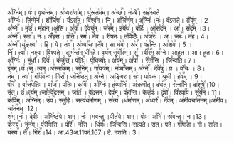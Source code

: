 

  
अ꣣ग्नि꣢म्। वः꣣। वृध꣡न्त꣢म्। अ꣣ध्वरा꣡णा꣢म्। पु꣣रूत꣡म꣢म्। अ꣡च्छ꣢꣯। न꣡प्त्रे꣢꣯। स꣡ह꣢꣯स्वते  
अ꣣ग्निः꣢। ति꣣ग्मे꣡न꣢। शो꣣चि꣡षा꣢। यँ꣡ऽस꣢꣯त्। वि꣡श्व꣢꣯म्। नि। अ꣣त्रि꣡ण꣢म्। अ꣣ग्निः꣢।नः꣣। वँऽसते। र꣣यि꣢म् । 2।  
अ꣡ग्ने꣢꣯ । मृ꣣ड꣢। म꣣हा꣢न्।अ꣣सि। अ꣡यः꣢꣯। दे꣣वयु꣢म्। ज꣡र꣢꣯म्। इ꣣ये꣡थ꣢। ब꣣र्हिः꣢। आ꣣स꣡द꣢म् । आ꣣। स꣡द꣢꣯म् ।3।  
अ꣡ग्ने꣢꣯। र꣡क्षा꣢꣯। नः꣢। अँ꣡ह꣢꣯सः। प्र꣡ति꣢꣯। स्म꣣। देव । रीषतः꣢। त꣡पि꣢꣯ष्ठैः। अ꣣ज꣡रः꣢ । अ। ज꣡रः꣢꣯। द꣣ह। 4।  
अ꣡ग्ने꣢꣯।यु꣣ङ्क्ष्वा꣢ । हि। ये। त꣡व꣢꣯। अ꣡श्वा꣢꣯सः।दे꣣व। सा ध꣡वः꣢। अ꣡रं꣢꣯। व꣡ह꣢꣯न्ति। आ꣣श꣡वः꣢। 5 ।  
नि꣢। त्वा꣣। नक्ष्य। विश्पते। द्युम꣡न्त꣢म् धी꣣महे। वय꣢म् सु꣣वी꣡र꣢म्। सु꣣ ।वी꣡र꣢꣯म् अ꣣ग्ने। आहुत । आ। हुत। 6।  
अ꣣ग्निः꣢ । मू꣣र्धा꣢। दि꣣वः꣢। क꣣कु꣢त्। प꣡तिः꣢꣯। पृ꣣थिव्याः꣢। अ꣣य꣢म्। अ꣣पां꣢ । रे꣡ताँ꣢꣯सि । जि꣣न्वति। 7।  
इ꣣म꣢म्।उ꣣।सु꣢।त्वम्।अ꣣स्मा꣡क꣢म्। स꣣नि꣢म्। गा꣣यत्र꣢म्। न꣡व्याँ꣢꣯सम्। अ꣡ग्ने꣢꣯। दे꣣वे꣡षु꣢। प्र । वो꣣चः । 8।  
त꣢म् । त्वा꣣। गो꣣प꣡व꣢नः। गि꣣रा꣢। ज꣡नि꣢꣯ष्ठत्। अ꣣ग्ने। अङ्गिरः। सः꣢। पा꣣वक। श्रुधी। ह꣡व꣢꣯म् । 9।  
प꣡रि꣢꣯ । वा꣡ज꣢꣯पतिः । वा꣡ज꣢꣯। प꣣तिः। कविः꣢। अ꣣ग्निः꣢। ह꣣व्या꣡नि꣢। अ꣣क्रमीत्। द꣡ध꣢꣯त्। र꣡त्ना꣢꣯नि। दा꣣शु꣡षे꣢।10।  
उ꣢त्। उ꣣।त्य꣢म्।जा꣣त꣡वे꣢दसम् । जा꣣त꣢ । वे꣣दसम्। देव꣢म्। व꣣हन्ति। केत꣡वः꣢। दृ꣣शे꣢। वि꣡श्वा꣢꣯य। सू꣡र्य꣢꣯म्। 11।  
क꣣वि꣢म्। अ꣣ग्नि꣢म्। उ꣡प꣢꣯। स्तु꣣हि। सत्य꣡ध꣢र्माणम् । स꣣त्य꣢ ।ध꣣र्माणम्। अ꣣ध्वरे꣢। दे꣣व꣢म्। अ꣣मीवचा꣡त꣢नम्।अ꣣मीव। चा꣡त꣢꣯नम्।12।  
श꣢म्।नः꣢। देवीः꣢। अ꣣भि꣡ष्ट꣢ये। शम्। नः꣣ ।भवन्तु ।पीत꣡ये। शम्। योः। अ꣣भि꣢। स्र꣣वन्तु। नः।13।  
क꣡स्य꣢꣯। नू꣣न꣢म्। प꣡री꣢꣯णसि । प꣡रि꣢꣯। न꣣सि । धि꣡यः꣢꣯। जि꣣न्वसि। सत्पते। सत्। पते। गो꣡षा꣢꣯ता। गो। सा꣣ता। य꣡स्य꣢꣯। ते꣣। गि꣡रः꣢꣯।14।
आ.43अ.11पदं.167। टे. दशति। 3।  
